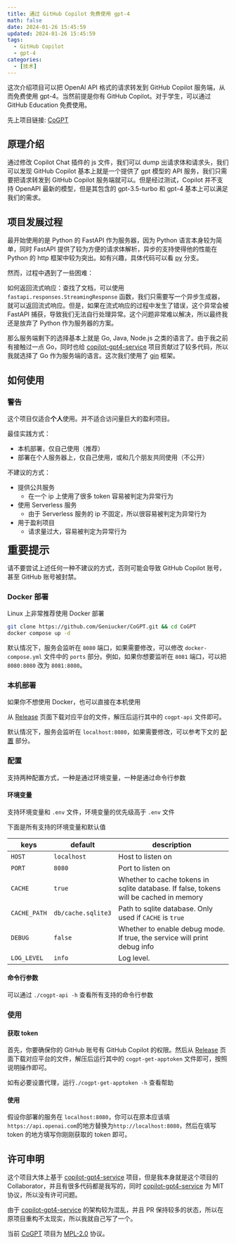 ```yaml
---
title: 通过 GitHub Copilot 免费使用 gpt-4
math: false
date: 2024-01-26 15:45:59
updated: 2024-01-26 15:45:59
tags:
  - GitHub Copilot
  - gpt-4
categories:
  - [技术]
---
```


这次介绍项目可以把 OpenAI API 格式的请求转发到 GitHub Copilot 服务端，从而免费使用 gpt-4。当然前提是你有 GitHub Copilot。对于学生，可以通过 GitHub Education 免费使用。

先上项目链接: [CoGPT](https://github.com/Geniucker/CoGPT/)

## 原理介绍

通过修改 Copilot Chat 插件的 js 文件，我们可以 dump 出请求体和请求头，我们可以发现 GitHub Copilot 基本上就是一个提供了 gpt 模型的 API 服务，我们只需要把请求转发到 GitHub Copilot 服务端就可以。但是经过测试，Copilot 并不支持 OpenAPI 最新的模型，但是其包含的 gpt-3.5-turbo 和 gpt-4 基本上可以满足我们的需求。

## 项目发展过程

最开始使用的是 Python 的 FastAPI 作为服务器，因为 Python 语言本身较为简单，同时 FastAPI 提供了较为方便的请求体解析，异步的支持使得他的性能在 Python 的 http 框架中较为突出。如有兴趣，具体代码可以看 [py](https://github.com/Geniucker/CoGPT/tree/py) 分支。

然而，过程中遇到了一些困难：

如何返回流式响应：查找了文档，可以使用 `fastapi.responses.StreamingResponse` 函数，我们只需要写一个异步生成器，就可以返回流式响应。但是，如果在流式响应的过程中发生了错误，这个异常会被 FastAPI 捕获，导致我们无法自行处理异常。这个问题非常难以解决，所以最终我还是放弃了 Python 作为服务器的方案。

那么服务端剩下的选择基本上就是 Go, Java, Node.js 之类的语言了。由于我之前有接触过一点 Go，同时也给 [copilot-gpt4-service](https://github.com/aaamoon/copilot-gpt4-service) 项目贡献过了较多代码，所以我就选择了 Go 作为服务端的语言。这次我们使用了 [gin](https://github.com/gin-gonic/gin) 框架。

## 如何使用

### 警告

这个项目仅适合**个人**使用。并不适合访问量巨大的盈利项目。

最佳实践方式：

- 本机部署，仅自己使用（推荐）
- 部署在个人服务器上，仅自己使用，或和几个朋友共同使用（不公开）

不建议的方式：

- 提供公共服务
  - 在一个 ip 上使用了很多 token 容易被判定为异常行为
- 使用 Serverless 服务
  - 由于 Serverless 服务的 ip 不固定，所以很容易被判定为异常行为
- 用于盈利项目
  - 请求量过大，容易被判定为异常行为

<font size=5>**重要提示**</font>

请不要尝试上述任何一种不建议的方式，否则可能会导致 GitHub Copilot 账号，甚至 GitHub 账号被封禁。

### Docker 部署

Linux 上非常推荐使用 Docker 部署

```bash
git clone https://github.com/Geniucker/CoGPT.git && cd CoGPT
docker compose up -d
```

默认情况下，服务会监听在 `8080` 端口，如果需要修改，可以修改 `docker-compose.yml` 文件中的 `ports` 部分。例如，如果你想要监听在 `8081` 端口，可以把 `8080:8080` 改为 `8081:8080`。

### 本机部署

如果你不想使用 Docker，也可以直接在本机使用

从 [Release](https://github.com/Geniucker/CoGPT/releases) 页面下载对应平台的文件，解压后运行其中的 `cogpt-api` 文件即可。

默认情况下，服务会监听在 `localhost:8080`，如果需要修改，可以参考下文的 [配置](#配置) 部分。

### 配置

支持两种配置方式，一种是通过环境变量，一种是通过命令行参数

#### 环境变量

支持环境变量和 `.env` 文件，环境变量的优先级高于 `.env` 文件

下面是所有支持的环境变量和默认值

keys | default | description
--- | --- | ---
`HOST` | `localhost` | Host to listen on
`PORT` | `8080` | Port to listen on
`CACHE` | `true` | Whether to cache tokens in sqlite database. If false, tokens will be cached in memory
`CACHE_PATH` | `db/cache.sqlite3` | Path to sqlite database. Only used if `CACHE` is `true`
`DEBUG` | `false` | Whether to enable debug mode. If true, the service will print debug info
`LOG_LEVEL` | `info` | Log level. 

#### 命令行参数

可以通过 `./cogpt-api -h` 查看所有支持的命令行参数

### 使用

#### 获取 token

首先，你要确保你的 GitHub 账号有 GitHub Copilot 的权限。然后从 [Release](https://github.com/Geniucker/CoGPT/releases) 页面下载对应平台的文件，解压后运行其中的 `cogpt-get-apptoken` 文件即可，按照说明操作即可。

如有必要设置代理，运行`./cogpt-get-apptoken -h` 查看帮助

#### 使用

假设你部署的服务在 `localhost:8080`，你可以在原本应该填`https://api.openai.com`的地方替换为`http://localhost:8080`，然后在填写 token 的地方填写你刚刚获取的 token 即可。

## 许可申明

这个项目大体上基于 [copilot-gpt4-service](https://github.com/aaamoon/copilot-gpt4-service) 项目，但是我本身就是这个项目的 Collaborator，并且有很多代码都是我写的，同时 [copilot-gpt4-service](https://github.com/aaamoon/copilot-gpt4-service) 为 MIT 协议，所以没有许可问题。

由于 [copilot-gpt4-service](https://github.com/aaaMoon/copilot-gpt4-service) 的架构较为混乱，并且 PR 保持较多的状态，所以在原项目重构不太现实，所以我就自己写了一个。

当前 [CoGPT](https://github.com/Geniucker/CoGPT/) 项目为 [MPL-2.0](https://github.com/Geniucker/CoGPT/blob/main/LICENSE) 协议。

